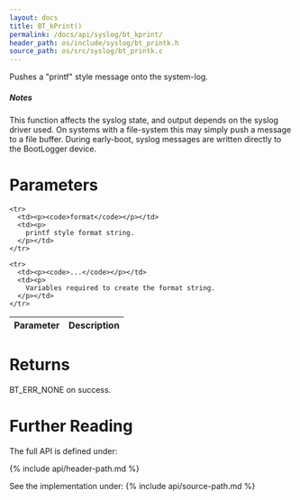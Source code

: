 ```yaml
---
layout: docs
title: BT_kPrint()
permalink: /docs/api/syslog/bt_kprint/
header_path: os/include/syslog/bt_printk.h
source_path: os/src/syslog/bt_printk.c
---
```


Pushes a "printf" style message onto the system-log.

<div class="note info">
  <h5>Notes</h5>
  <p>
	This function affects the syslog state, and output depends on the syslog driver used.
	On systems with a file-system this may simply push a message to a file buffer.
	During early-boot, syslog messages are written directly to the BootLogger device.
  </p>
</div>

# Parameters

<div class="mobile-side-scroller">
<table>
  <thead>
    <tr>
      <th>Parameter</th>
      <th>Description</th>
    </tr>
  </thead>
  <tbody>

	<tr>
      <td><p><code>format</code></p></td>
      <td><p>
		printf style format string.
      </p></td>
    </tr>

	<tr>
      <td><p><code>...</code></p></td>
      <td><p>
		Variables required to create the format string.
      </p></td>
    </tr>

  </tbody>
</table>
</div>

# Returns

BT_ERR_NONE on success.

# Further Reading

The full API is defined under:

{% include api/header-path.md %}

See the implementation under:
{% include api/source-path.md %}
